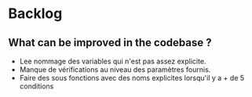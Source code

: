# Backlog

## What can be improved in the codebase ?

- Lee nommage des variables qui n'est pas assez explicite.
- Manque de vérifications au niveau des paramètres fournis.
- Faire des sous fonctions avec des noms explicites lorsqu'il y a + de 5 conditions

